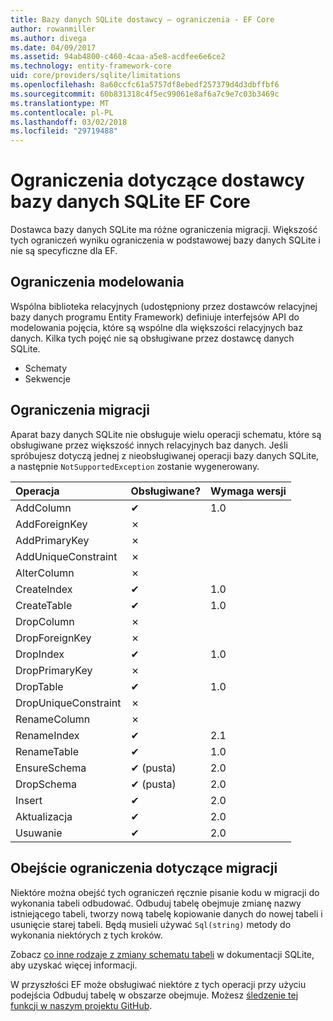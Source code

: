 ```yaml
---
title: Bazy danych SQLite dostawcy — ograniczenia - EF Core
author: rowanmiller
ms.author: divega
ms.date: 04/09/2017
ms.assetid: 94ab4800-c460-4caa-a5e8-acdfee6e6ce2
ms.technology: entity-framework-core
uid: core/providers/sqlite/limitations
ms.openlocfilehash: 8a60ccfc61a5757df8ebedf257379d4d3dbffbf6
ms.sourcegitcommit: 60b831318c4f5ec99061e8af6a7c9e7c03b3469c
ms.translationtype: MT
ms.contentlocale: pl-PL
ms.lasthandoff: 03/02/2018
ms.locfileid: "29719488"
---
```

# <a name="sqlite-ef-core-database-provider-limitations"></a>Ograniczenia dotyczące dostawcy bazy danych SQLite EF Core

Dostawca bazy danych SQLite ma różne ograniczenia migracji. Większość tych ograniczeń wyniku ograniczenia w podstawowej bazy danych SQLite i nie są specyficzne dla EF.

## <a name="modeling-limitations"></a>Ograniczenia modelowania

Wspólna biblioteka relacyjnych (udostępniony przez dostawców relacyjnej bazy danych programu Entity Framework) definiuje interfejsów API do modelowania pojęcia, które są wspólne dla większości relacyjnych baz danych. Kilka tych pojęć nie są obsługiwane przez dostawcę danych SQLite.

* Schematy
* Sekwencje

## <a name="migrations-limitations"></a>Ograniczenia migracji

Aparat bazy danych SQLite nie obsługuje wielu operacji schematu, które są obsługiwane przez większość innych relacyjnych baz danych. Jeśli spróbujesz dotyczą jednej z nieobsługiwanej operacji bazy danych SQLite, a następnie `NotSupportedException` zostanie wygenerowany.

| Operacja            | Obsługiwane? | Wymaga wersji |
|:---------------------|:-----------|:-----------------|
| AddColumn            | ✔          | 1.0              |
| AddForeignKey        | ✗          |                  |
| AddPrimaryKey        | ✗          |                  |
| AddUniqueConstraint  | ✗          |                  |
| AlterColumn          | ✗          |                  |
| CreateIndex          | ✔          | 1.0              |
| CreateTable          | ✔          | 1.0              |
| DropColumn           | ✗          |                  |
| DropForeignKey       | ✗          |                  |
| DropIndex            | ✔          | 1.0              |
| DropPrimaryKey       | ✗          |                  |
| DropTable            | ✔          | 1.0              |
| DropUniqueConstraint | ✗          |                  |
| RenameColumn         | ✗          |                  |
| RenameIndex          | ✔          | 2.1              |
| RenameTable          | ✔          | 1.0              |
| EnsureSchema         | ✔ (pusta)  | 2.0              |
| DropSchema           | ✔ (pusta)  | 2.0              |
| Insert               | ✔          | 2.0              |
| Aktualizacja               | ✔          | 2.0              |
| Usuwanie               | ✔          | 2.0              |

## <a name="migrations-limitations-workaround"></a>Obejście ograniczenia dotyczące migracji

Niektóre można obejść tych ograniczeń ręcznie pisanie kodu w migracji do wykonania tabeli odbudować. Odbuduj tabelę obejmuje zmianę nazwy istniejącego tabeli, tworzy nową tabelę kopiowanie danych do nowej tabeli i usunięcie starej tabeli. Będą musieli używać `Sql(string)` metody do wykonania niektórych z tych kroków.

Zobacz [co inne rodzaje z zmiany schematu tabeli](http://sqlite.org/lang_altertable.html#otheralter) w dokumentacji SQLite, aby uzyskać więcej informacji.

W przyszłości EF może obsługiwać niektóre z tych operacji przy użyciu podejścia Odbuduj tabelę w obszarze obejmuje. Możesz [śledzenie tej funkcji w naszym projektu GitHub](https://github.com/aspnet/EntityFrameworkCore/issues/329).
